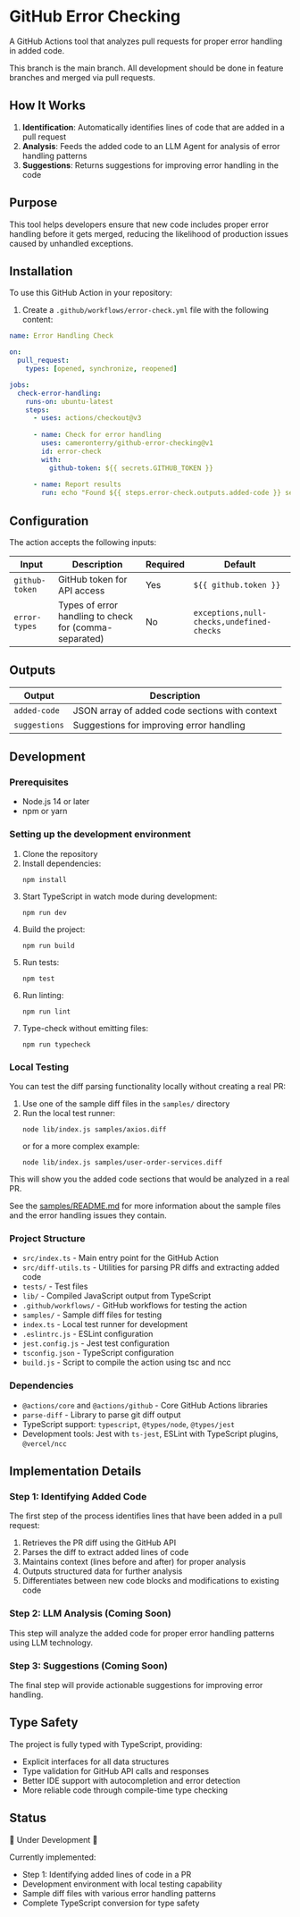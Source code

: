 # GitHub Error Checking

A GitHub Actions tool that analyzes pull requests for proper error handling in added code.

This branch is the main branch. All development should be done in feature branches and merged via pull requests.

## How It Works

1. **Identification**: Automatically identifies lines of code that are added in a pull request
2. **Analysis**: Feeds the added code to an LLM Agent for analysis of error handling patterns
3. **Suggestions**: Returns suggestions for improving error handling in the code

## Purpose

This tool helps developers ensure that new code includes proper error handling before it gets merged, reducing the likelihood of production issues caused by unhandled exceptions.

## Installation

To use this GitHub Action in your repository:

1. Create a `.github/workflows/error-check.yml` file with the following content:

```yaml
name: Error Handling Check

on:
  pull_request:
    types: [opened, synchronize, reopened]

jobs:
  check-error-handling:
    runs-on: ubuntu-latest
    steps:
      - uses: actions/checkout@v3
      
      - name: Check for error handling
        uses: cameronterry/github-error-checking@v1
        id: error-check
        with:
          github-token: ${{ secrets.GITHUB_TOKEN }}
          
      - name: Report results
        run: echo "Found ${{ steps.error-check.outputs.added-code }} sections to analyze"
```

## Configuration

The action accepts the following inputs:

| Input | Description | Required | Default |
|-------|-------------|----------|---------|
| `github-token` | GitHub token for API access | Yes | `${{ github.token }}` |
| `error-types` | Types of error handling to check for (comma-separated) | No | `exceptions,null-checks,undefined-checks` |

## Outputs

| Output | Description |
|--------|-------------|
| `added-code` | JSON array of added code sections with context |
| `suggestions` | Suggestions for improving error handling |

## Development

### Prerequisites

- Node.js 14 or later
- npm or yarn

### Setting up the development environment

1. Clone the repository
2. Install dependencies:
   ```
   npm install
   ```
3. Start TypeScript in watch mode during development:
   ```
   npm run dev
   ```
4. Build the project:
   ```
   npm run build
   ```
5. Run tests:
   ```
   npm test
   ```
6. Run linting:
   ```
   npm run lint
   ```
7. Type-check without emitting files:
   ```
   npm run typecheck
   ```

### Local Testing

You can test the diff parsing functionality locally without creating a real PR:

1. Use one of the sample diff files in the `samples/` directory
2. Run the local test runner:
   ```
   node lib/index.js samples/axios.diff
   ```
   or for a more complex example:
   ```
   node lib/index.js samples/user-order-services.diff
   ```

This will show you the added code sections that would be analyzed in a real PR.

See the [samples/README.md](samples/README.md) for more information about the sample files and the error handling issues they contain.

### Project Structure

- `src/index.ts` - Main entry point for the GitHub Action
- `src/diff-utils.ts` - Utilities for parsing PR diffs and extracting added code
- `tests/` - Test files
- `lib/` - Compiled JavaScript output from TypeScript
- `.github/workflows/` - GitHub workflows for testing the action
- `samples/` - Sample diff files for testing
- `index.ts` - Local test runner for development
- `.eslintrc.js` - ESLint configuration
- `jest.config.js` - Jest test configuration
- `tsconfig.json` - TypeScript configuration
- `build.js` - Script to compile the action using tsc and ncc

### Dependencies

- `@actions/core` and `@actions/github` - Core GitHub Actions libraries
- `parse-diff` - Library to parse git diff output
- TypeScript support: `typescript`, `@types/node`, `@types/jest`
- Development tools: Jest with `ts-jest`, ESLint with TypeScript plugins, `@vercel/ncc`

## Implementation Details

### Step 1: Identifying Added Code

The first step of the process identifies lines that have been added in a pull request:

1. Retrieves the PR diff using the GitHub API
2. Parses the diff to extract added lines of code
3. Maintains context (lines before and after) for proper analysis
4. Outputs structured data for further analysis
5. Differentiates between new code blocks and modifications to existing code

### Step 2: LLM Analysis (Coming Soon)

This step will analyze the added code for proper error handling patterns using LLM technology.

### Step 3: Suggestions (Coming Soon)

The final step will provide actionable suggestions for improving error handling.

## Type Safety

The project is fully typed with TypeScript, providing:

- Explicit interfaces for all data structures
- Type validation for GitHub API calls and responses
- Better IDE support with autocompletion and error detection
- More reliable code through compile-time type checking

## Status

🚧 Under Development 🚧

Currently implemented:
- Step 1: Identifying added lines of code in a PR
- Development environment with local testing capability
- Sample diff files with various error handling patterns
- Complete TypeScript conversion for type safety 